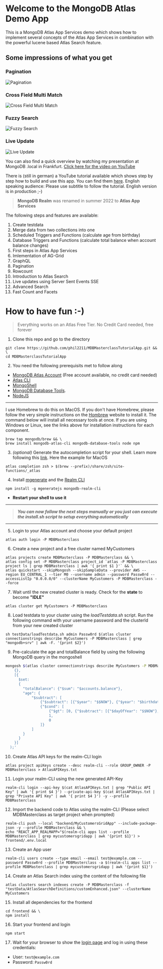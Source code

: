 # Welcome to the MongoDB Atlas Demo App
This is a MongoDB Atlas App Services demo which shows how to implement several concepts of the Atlas App Services in combination with the powerful lucene based Atlas Search feature.

## Some impressions of what you get
### Pagination
![Pagination](/assets/pagination.gif)

### Cross Field Multi Match
![Cross Field Multi Match](/assets/cross%20field%20multi%20match.gif)

### Fuzzy Search
![Fuzzy Search](/assets/fuzzy%20search.gif)

### Live Update
![Live Update](/assets/live%20update.gif)

You can also find a quick overview by watching my presentation at MongoDB .local in Frankfurt. [Click here for the video on YouTube](https://youtu.be/vCH4Z4-LS6M)

There is (still in german) a YouTube tutorial available which shows step by step how to build and use this app. You can find them [here](https://youtube.com/playlist?list=PLw_MyzE5EpxVOrsqs9SyCnl3exSkPm1TR). English speaking audience: Please use subtitle to follow the tutorial. English version is in production ;-) 

> **MongoDB Realm** was renamed in summer 2022 to **Atlas App Services**

The following steps and features are available:

1. Create testdata
2. Merge data from two collections into one
3. Scheduled Triggers and Functions (calculate age from birthday)
4. Database Triggers and Functions (calculate total balance when account balance changes)
5. First steps in Atlas App Services
6. Imlementation of AG-Grid
7. GraphQL
8. Pagination
9. Rowcount
10. Introduction to Atlas Search
11. Live updates using Server Sent Events SSE
12. Advanced Search
13. Fast Count and Facets

# How to have fun :-)
> Everything works on an Atlas Free Tier. No Credit Card needed, free forever

1. Clone this repo and go to the directory
```
git clone https://github.com/phil2211/MDBMasterclassTutorialApp.git && \
cd MDBMasterclassTutorialApp
```
2. You need the following prerequisits met to follow along
- [MongoDB Atlas Account](https://cloud.mongodb.com) (Free account available, no credit card needed)
- [Atlas CLI](https://www.mongodb.com/tools/atlas-cli)
- [MongoShell](https://www.mongodb.com/docs/v4.4/mongo/)
- [MongoDB Database Tools](https://www.mongodb.com/docs/database-tools/). 
- [NodeJS](https://nodejs.org/)
---
I use Homebrew to do this on MacOS. If you don't have Homebrew, please follow the very simple instructions on the [Hombrew](https://brew.sh/) website to install it. The command below will install all necessary tools at once. If you are using Windows or Linux, see the links above for installation instructions for each component.
```
brew tap mongodb/brew && \
brew install mongodb-atlas-cli mongodb-database-tools node npm
```
3. *(optional)* Generate the autocompletion script for your shell. Learn more following this [link](https://www.mongodb.com/docs/atlas/cli/stable/command/atlas-completion-bash/). Here the example for MacOS 
```
atlas completion zsh > $(brew --prefix)/share/zsh/site-functions/_atlas
```
4. Install [mgenerate](https://github.com/rueckstiess/mgeneratejs) and the [Realm CLI](https://www.mongodb.com/docs/atlas/app-services/cli/)
```
npm install -g mgeneratejs mongodb-realm-cli
```
- **Restart your shell to use it**
---

> ***You can now follow the next steps manually or you just can execute the install.sh script to setup everything automatically***

---

5. Login to your Atlas account and choose your default project
```
atlas auth login -P MDBMasterclass
```

6. Create a new project and a free cluster named MyCustomers
```
atlas projects create MDBMasterclass -P MDBMasterclass && \
atlas config set -P MDBMasterclass project_id `atlas -P MDBMasterclass project ls | grep MDBMasterclass | awk '{ print $1 }'` && \
atlas quickstart --skipMongosh --skipSampleData --provider AWS --region EU_CENTRAL_1 --tier M0 --username admin --password Passw0rd --accessListIp "0.0.0.0/0" --clusterName MyCustomers -P MDBMasterclass --force 
```
7. Wait until the new created cluster is ready. Check for the **state** to become **"IDLE"**
```
atlas cluster get MyCustomers -P MDBMasterclass
```
8. Load testdata to your cluster using the *loadTestdata.sh* script. Run the following command with your username password and the clusterId from your new created cluster
```
sh testData/loadTestdata.sh admin Passw0rd $(atlas cluster connectionstrings describe MyCustomers -P MDBMasterclass | grep "mongodb+srv" | awk -F. '{print $2}')
```
9. Pre-calculate the age and totalBalance field by using the following MongoDB query in the mongoshell
```bash
mongosh $(atlas cluster connectionstrings describe MyCustomers -P MDBMasterclass | grep "mongodb+srv")/MyCustomers --apiVersion 1 --username admin --password Passw0rd --eval 'db.customerSingleView.updateMany(
    {},
    [{
      $set:
      {
        "totalBalance": {"$sum": "$accounts.balance"},
        "age": {
            "$subtract": [
                {"$subtract": [{"$year": "$$NOW"}, {"$year": "$birthdate"}]},
                {"$cond": [
                    {"$gt": [0, {"$subtract": [{"$dayOfYear": "$$NOW"},{"$dayOfYear": "$birthdate"}]}]},
                    1,
                    0
                ]}
            ]
        }
      }
    }]
  );'
```
10. Create Atlas API keys for the realm-CLI login
```
atlas project apiKeys create --desc realm-cli --role GROUP_OWNER -P MDBMasterclass > AtlasAPIKeys.txt
```
11. Login your realm-CLI using the new generated API-Key
```
realm-cli login --api-key $(cat AtlasAPIKeys.txt | grep "Public API Key" | awk '{ print $4 }') --private-api-key $(cat AtlasAPIKeys.txt | grep "Private API Key" | awk '{ print $4 }') -y --profile MDBMasterclass
```
12. Import the backend code to Atlas using the realm-CLI (Please select MDBMasterclass as target project when prompted)
```
realm-cli push --local "backend/MyCustomersGridApp" --include-package-json -y --profile MDBMasterclass && \
echo "REACT_APP_REALMAPP="$(realm-cli apps list --profile MDBMasterclass | grep mycustomersgridapp | awk '{print $1}') > frontend/.env.local
```
13. Create an App user
```
realm-cli users create --type email --email test@example.com --password Passw0rd --profile MDBMasterclass -a $(realm-cli apps list --profile MDBMasterclass | grep mycustomersgridapp | awk '{print $1}')
```
14. Create an Atlas Search index using the content of the following file
```
atlas clusters search indexes create -P MDBMasterclass -f "testData/AtlasSearchDefinitions/customEnhanced.json" --clusterName MyCustomers
```

15. Install all dependencies for the frontend
```
cd frontend && \
npm install
```
16. Start your frontend and login
```
npm start
```
17. Wait for your browser to show the [login page](http://localhost:3000) and log in using these credentials:
- User: ``test@example.com``
- Password: ``Passw0rd`` 